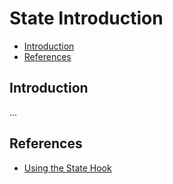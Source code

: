# State Introduction

- [Introduction](#introduction)
- [References](#references)

## Introduction

...

## References
- [Using the State Hook](https://reactjs.org/docs/hooks-state.html)